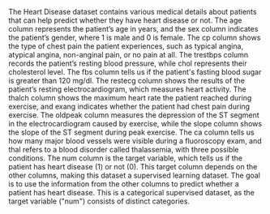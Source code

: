 The Heart Disease dataset contains various medical details about patients that can help predict whether they have heart disease or not. The age column represents the patient’s age in years, and the sex column indicates the patient’s gender, where 1 is male and 0 is female. The cp column shows the type of chest pain the patient experiences, such as typical angina, atypical angina, non-anginal pain, or no pain at all. The trestbps column records the patient’s resting blood pressure, while chol represents their cholesterol level. The fbs column tells us if the patient's fasting blood sugar is greater than 120 mg/dl. The restecg column shows the results of the patient’s resting electrocardiogram, which measures heart activity. The thalch column shows the maximum heart rate the patient reached during exercise, and exang indicates whether the patient had chest pain during exercise. The oldpeak column measures the depression of the ST segment in the electrocardiogram caused by exercise, while the slope column shows the slope of the ST segment during peak exercise. The ca column tells us how many major blood vessels were visible during a fluoroscopy exam, and thal refers to a blood disorder called thalassemia, with three possible conditions. The num column is the target variable, which tells us if the patient has heart disease (1) or not (0). This target column depends on the other columns, making this dataset a supervised learning dataset. The goal is to use the information from the other columns to predict whether a patient has heart disease. This is a categorical supervised dataset, as the target variable ("num") consists of distinct categories.
